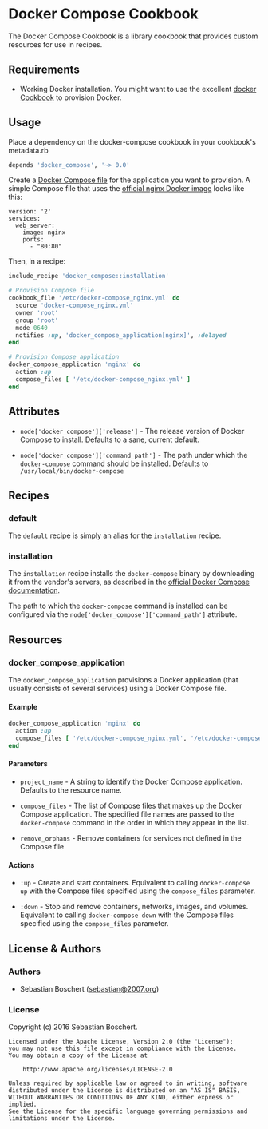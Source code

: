 # Docker Compose Cookbook

The Docker Compose Cookbook is a library cookbook that provides custom
resources for use in recipes.


## Requirements

- Working Docker installation. You might want to use the excellent
[docker Cookbook](https://supermarket.chef.io/cookbooks/docker) to provision
Docker.


## Usage

Place a dependency on the docker-compose cookbook in your cookbook's
metadata.rb 

```ruby
depends 'docker_compose', '~> 0.0'
```

Create a [Docker Compose file](https://docs.docker.com/compose/compose-file/)
for the application you want to provision. A simple Compose file that uses the
[official nginx Docker image](https://hub.docker.com/_/nginx/) looks like this:

```
version: '2'
services:
  web_server:
    image: nginx
    ports:
      - "80:80"
```

Then, in a recipe:

```ruby
include_recipe 'docker_compose::installation'

# Provision Compose file
cookbook_file '/etc/docker-compose_nginx.yml' do
  source 'docker-compose_nginx.yml'
  owner 'root'
  group 'root'
  mode 0640
  notifies :up, 'docker_compose_application[nginx]', :delayed
end

# Provision Compose application
docker_compose_application 'nginx' do
  action :up
  compose_files [ '/etc/docker-compose_nginx.yml' ]
end
```

## Attributes

- `node['docker_compose']['release']` - The release version of Docker Compose
 to install. Defaults to a sane, current default.

- `node['docker_compose']['command_path']` - The path under which the
 `docker-compose` command should be installed.
 Defaults to `/usr/local/bin/docker-compose`


## Recipes

### default

The `default` recipe is simply an alias for the `installation` recipe.

### installation

The `installation` recipe installs the `docker-compose` binary by downloading
it from the vendor's servers, as described in the
[official Docker Compose documentation](https://docs.docker.com/compose/install/).

The path to which the `docker-compose` command is installed can be configured
via the `node['docker_compose']['command_path']` attribute.


## Resources
 
### docker_compose_application

The `docker_compose_application` provisions a Docker application (that usually
consists of several services) using a Docker Compose file.

#### Example

```ruby
docker_compose_application 'nginx' do
  action :up
  compose_files [ '/etc/docker-compose_nginx.yml', '/etc/docker-compose_nginx.additional.yml' ]
end
```

#### Parameters

- `project_name` - A string to identify the Docker Compose application.
 Defaults to the resource name.

- `compose_files` - The list of Compose files that makes up the Docker Compose
 application. The specified file names are passed to the `docker-compose`
 command in the order in which they appear in the list.
 
- `remove_orphans` - Remove containers for services not defined in the
 Compose file
 
#### Actions

- `:up` - Create and start containers.
  Equivalent to calling `docker-compose up` with the Compose files specified
  using the `compose_files` parameter.
 
- `:down` - Stop and remove containers, networks, images, and volumes.
  Equivalent to calling `docker-compose down` with the Compose files specified
  using the `compose_files` parameter.


## License & Authors

### Authors

- Sebastian Boschert (<sebastian@2007.org>)

### License

Copyright (c) 2016 Sebastian Boschert.

```
Licensed under the Apache License, Version 2.0 (the "License");
you may not use this file except in compliance with the License.
You may obtain a copy of the License at

    http://www.apache.org/licenses/LICENSE-2.0

Unless required by applicable law or agreed to in writing, software
distributed under the License is distributed on an "AS IS" BASIS,
WITHOUT WARRANTIES OR CONDITIONS OF ANY KIND, either express or implied.
See the License for the specific language governing permissions and
limitations under the License.
```
